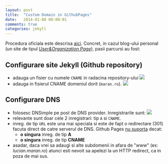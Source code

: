 ```yaml
---
layout: post
title:  "Custom Domain in GithubPages"
date:   2014-01-08 00:00:01
comments: true
categories: jekyll
---
```


Procedura oficiala este descrisa [aici](https://help.github.com/articles/setting-up-a-custom-domain-with-pages).
Concret, in cazul blog-ului personal (un site de tipul *[User&Organization Page](https://help.github.com/articles/user-organization-and-project-pages)*), pasii parcursi au fost:

## Configurare site Jekyll (Github repository) ##

- adauga un fisier cu numele `CNAME` in radacina repository-ului
  ![](https://dl.dropboxusercontent.com/u/43065769/blog/images/2014/cname.png)
- adauga in fisierul CNAME domeniul dorit (`maran.ro`). 
  ![](https://dl.dropboxusercontent.com/u/43065769/blog/images/2014/cname-content.png)

## Configurare DNS ##

- folosesc DNSimple pe post de DNS provider. Inregistrarile sunt:
  ![](https://dl.dropboxusercontent.com/u/43065769/blog/images/2014/dnsimple-config.png)
- relevante sunt doar cele 2 inregistrari: tip `A` si `CNAME`. 
- inreg. de tip `URL` este una mai speciala si este de fapt o redirectare (301) facuta direct de catre serverul de DNS. Github Pages [nu suporta](http://stackoverflow.com/a/10766694) decat:
	- **o singura** inreg. de tip **A**
	- **o singura** inreg. de tip **CNAME** 
- asadar, daca vrei sa adaugi si alte subdomenii in afara de "*www*" (ex: *lucian.maran.ro*) atunci esti nevoit sa apelezi la un HTTP redirect, ca in poza de mai sus.

